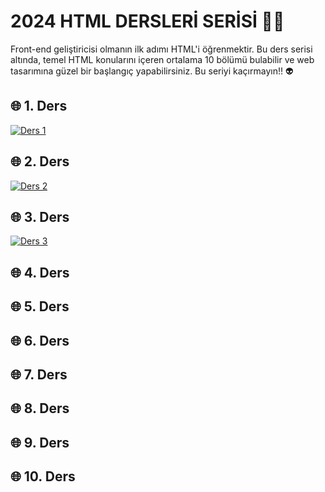 # 2024 HTML DERSLERİ SERİSİ 🏄‍♂️
Front-end geliştiricisi olmanın ilk adımı HTML'i öğrenmektir. Bu ders serisi altında, temel HTML konularını içeren ortalama 10 bölümü bulabilir ve web tasarımına güzel bir başlangıç yapabilirsiniz. Bu seriyi kaçırmayın!! 👽

## 🌐 1. Ders
[![Ders 1](https://korayaslan.com/assets/ders1.png)](https://www.youtube.com/watch?v=5lTJw1nWeDc&list=PLW5s23IMsrJaVOnRG-acgufdCNB59ltHJ)

## 🌐 2. Ders
[![Ders 2](https://korayaslan.com/assets/ders2.png)](https://www.youtube.com/watch?v=siVcIA5_6tg&list=PLW5s23IMsrJaVOnRG-acgufdCNB59ltHJ&index=2)

## 🌐 3. Ders
[![Ders 3](https://korayaslan.com/assets/ders3.png)](https://www.youtube.com/watch?v=zoQc2I4YDk4&list=PLW5s23IMsrJaVOnRG-acgufdCNB59ltHJ&index=3)

## 🌐 4. Ders

## 🌐 5. Ders

## 🌐 6. Ders

## 🌐 7. Ders

## 🌐 8. Ders

## 🌐 9. Ders

## 🌐 10. Ders
